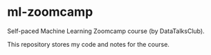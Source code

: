 # ml-zoomcamp
Self-paced Machine Learning Zoomcamp course (by DataTalksClub).

This repository stores my code and notes for the course.
